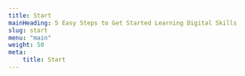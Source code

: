 ```yaml
---
title: Start
mainHeading: 5 Easy Steps to Get Started Learning Digital Skills
slug: start
menu: "main"
weight: 50
meta:
    title: Start
---
```

